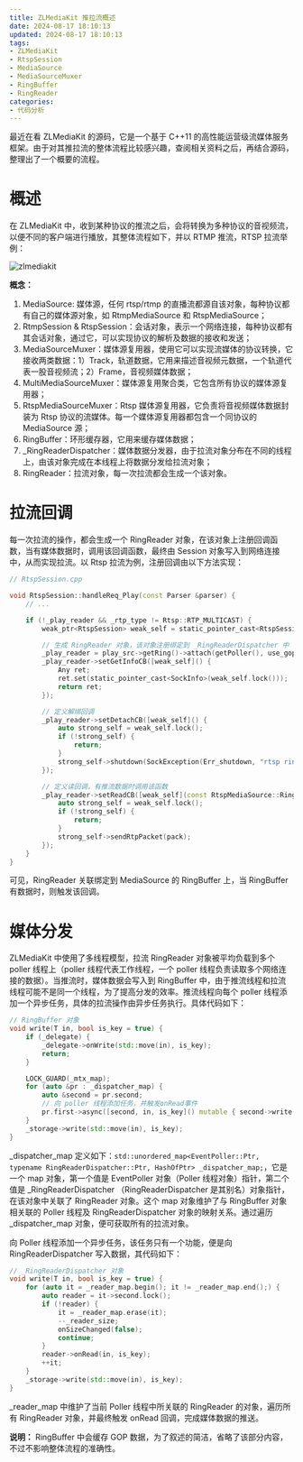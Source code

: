 ```yaml
---
title: ZLMediaKit 推拉流概述 
date: 2024-08-17 18:10:13
updated: 2024-08-17 18:10:13
tags:
- ZLMediaKit
- RtspSession
- MediaSource
- MediaSourceMuxer
- RingBuffer
- RingReader
categories: 
- 代码分析
---
```


最近在看 ZLMediaKit 的源码，它是一个基于 C++11 的高性能运营级流媒体服务框架。由于对其推拉流的整体流程比较感兴趣，查阅相关资料之后，再结合源码，整理出了一个概要的流程。

<!-- more -->

# 概述

在 ZLMediaKit 中，收到某种协议的推流之后，会将转换为多种协议的音视频流，以便不同的客户端进行播放，其整体流程如下，并以 RTMP 推流，RTSP 拉流举例：

![zlmediakit](/images/zlmediakit/zlmediakit.jpg "zlmediakit 整体结构")

**概念：**
1. MediaSource: 媒体源，任何 rtsp/rtmp 的直播流都源自该对象，每种协议都有自己的媒体源对象，如 RtmpMediaSource 和 RtspMediaSource；
2. RtmpSession & RtspSession：会话对象，表示一个网络连接，每种协议都有其会话对象，通过它，可以实现协议的解析及数据的接收和发送；
3. MediaSourceMuxer：媒体源复用器，使用它可以实现流媒体的协议转换，它接收两类数据：1）Track，轨道数据，它用来描述音视频元数据，一个轨道代表一股音视频流；2）Frame，音视频媒体数据；
4. MultiMediaSourceMuxer：媒体源复用聚合类，它包含所有协议的媒体源复用器；
5. RtspMediaSourceMuxer：Rtsp 媒体源复用器，它负责将音视频媒体数据封装为 Rtsp 协议的流媒体。每一个媒体源复用器都包含一个同协议的 MediaSource 源；
6. RingBuffer：环形缓存器，它用来缓存媒体数据；
7. _RingReaderDispatcher：媒体数据分发器，由于拉流对象分布在不同的线程上，由该对象完成在本线程上将数据分发给拉流对象；
8. RingReader：拉流对象，每一次拉流都会生成一个该对象。

# 拉流回调
每一次拉流的操作，都会生成一个 RingReader 对象，在该对象上注册回调函数，当有媒体数据时，调用该回调函数，最终由 Session 对象写入到网络连接中，从而实现拉流。以 Rtsp 拉流为例，注册回调由以下方法实现：
```c++
// RtspSession.cpp

void RtspSession::handleReq_Play(const Parser &parser) {
    // ...

    if (!_play_reader && _rtp_type != Rtsp::RTP_MULTICAST) {
        weak_ptr<RtspSession> weak_self = static_pointer_cast<RtspSession>(shared_from_this());

        // 生成 RingReader 对象，该对象注册绑定到 _RingReaderDispatcher 中
        _play_reader = play_src->getRing()->attach(getPoller(), use_gop);
        _play_reader->setGetInfoCB([weak_self]() {
            Any ret;
            ret.set(static_pointer_cast<SockInfo>(weak_self.lock()));
            return ret;
        });

        // 定义解绑回调
        _play_reader->setDetachCB([weak_self]() {
            auto strong_self = weak_self.lock();
            if (!strong_self) {
                return;
            }
            strong_self->shutdown(SockException(Err_shutdown, "rtsp ring buffer detached"));
        });

        // 定义读回调，有推流数据时调用该函数
        _play_reader->setReadCB([weak_self](const RtspMediaSource::RingDataType &pack) {
            auto strong_self = weak_self.lock();
            if (!strong_self) {
                return;
            }
            strong_self->sendRtpPacket(pack);
        });
    }
}
```

可见，RingReader 关联绑定到 MediaSource 的 RingBuffer 上，当 RingBuffer 有数据时，则触发该回调。

# 媒体分发
ZLMediaKit 中使用了多线程模型，拉流 RingReader 对象被平均负载到多个 poller 线程上（poller 线程代表工作线程，一个 poller 线程负责读取多个网络连接的数据）。当推流时，媒体数据会写入到 RingBuffer 中，由于推流线程和拉流线程可能不是同一个线程，为了提高分发的效率。推流线程向每个 poller 线程添加一个异步任务，具体的拉流操作由异步任务执行。具体代码如下：
```c++
// RingBuffer 对象
void write(T in, bool is_key = true) {
    if (_delegate) {
        _delegate->onWrite(std::move(in), is_key);
        return;
    }

    LOCK_GUARD(_mtx_map);
    for (auto &pr : _dispatcher_map) {
        auto &second = pr.second;
        // 向 poller 线程添加任务，并触发onRead事件
        pr.first->async([second, in, is_key]() mutable { second->write(std::move(in), is_key); }, false);
    }
    _storage->write(std::move(in), is_key);
}
```
_dispatcher_map 定义如下：`std::unordered_map<EventPoller::Ptr, typename RingReaderDispatcher::Ptr, HashOfPtr> _dispatcher_map;`，它是一个 map 对象，第一个值是 EventPoller 对象（Poller 线程对象）指针，第二个值是 _RingReaderDispatcher （RingReaderDispatcher 是其别名）对象指针，在该对象中关联了 RingReader 对象。这个 map 对象维护了与 RingBuffer 对象相关联的 Poller 线程及 RingReaderDispatcher 对象的映射关系。通过遍历 _dispatcher_map 对象，便可获取所有的拉流对象。

向 Poller 线程添加一个异步任务，该任务只有一个功能，便是向 RingReaderDispatcher 写入数据，其代码如下：
```c++
// _RingReaderDispatcher 对象
void write(T in, bool is_key = true) {
    for (auto it = _reader_map.begin(); it != _reader_map.end();) {
        auto reader = it->second.lock();
        if (!reader) {
            it = _reader_map.erase(it);
            --_reader_size;
            onSizeChanged(false);
            continue;
        }
        reader->onRead(in, is_key);
        ++it;
    }
    _storage->write(std::move(in), is_key);
}
```

_reader_map 中维护了当前 Poller 线程中所关联的 RingReader 的对象，遍历所有 RingReader 对象，并最终触发 onRead 回调，完成媒体数据的推送。

**说明：**
RingBuffer 中会缓存 GOP 数据，为了叙述的简洁，省略了该部分内容，不过不影响整体流程的准确性。


